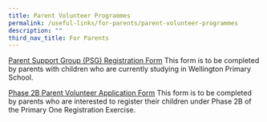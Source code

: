 ```yaml
---
title: Parent Volunteer Programmes
permalink: /useful-links/for-parents/parent-volunteer-programmes
description: ""
third_nav_title: For Parents
---
```

[Parent Support Group (PSG) Registration Form](/files/WTP%20PSG%20Registration%20Form_28Apr21.pdf)
This form is to be completed by parents with children who are currently studying in Wellington Primary School.   
  
[Phase 2B Parent Volunteer Application Form](/files/WTP%20Parent%20Volunteer%20Scheme_2022v1.pdf)
This form is to be completed by parents who are interested to register their children under Phase 2B of the Primary One Registration Exercise.